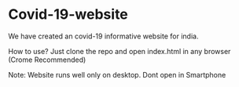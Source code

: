 # Covid-19-website
We have created an covid-19 informative website for india.

How to use?
Just clone the repo and open index.html in any browser (Crome Recommended)

Note: Website runs well only on desktop. Dont open in Smartphone
